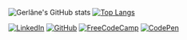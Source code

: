 ![Gerlâne's GitHub stats](https://stats-sooty-two.vercel.app/api?username=gerlaneDev&rank_icon=github&include_all_commits=true&count_private=true&show_icons=true&theme=nightowl&hide=prs)
[![Top Langs](https://stats-git-main-gerlanedev.vercel.app/api/top-langs/?username=gerlaneDev&layout=compact&theme=nightowl)](https://github.com/anuraghazra/github-readme-stats)

[![LinkedIn](https://img.shields.io/badge/linkedin-%230077B5.svg?style=for-the-badge&logo=linkedin&logoColor=white)](https://www.linkedin.com/in/gerlaneln/)
[![GitHub](https://img.shields.io/badge/github-%23121011.svg?style=for-the-badge&logo=github&logoColor=white)](https://github.com/gerlaneln)
[![FreeCodeCamp](https://img.shields.io/badge/Freecodecamp-%23123.svg?&style=for-the-badge&logo=freecodecamp&logoColor=green)](https://www.freecodecamp.org/gerlaneln)
[![CodePen](https://img.shields.io/badge/Codepen-000000?style=for-the-badge&logo=codepen&logoColor=white)](https://codepen.io/gerlima96)
